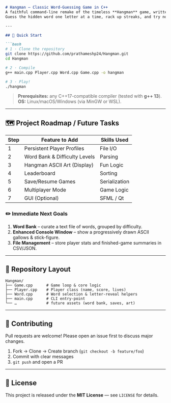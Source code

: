 ````markdown
# Hangman — Classic Word-Guessing Game in C++
A faithful command-line remake of the timeless **Hangman** game, written from scratch in modern C++.  
Guess the hidden word one letter at a time, rack up streaks, and try not to let your stick-figure friend meet an untimely end!

---

## 🚀 Quick Start

```bash
# 1 · Clone the repository
git clone https://github.com/prathameshp24/Hangman.git
cd Hangman

# 2 · Compile
g++ main.cpp Player.cpp Word.cpp Game.cpp -o hangman

# 3 · Play!
./hangman
````

> **Prerequisites:** any C++17-compatible compiler (tested with **g++ 13**).
> **OS:** Linux/macOS/Windows (via MinGW or WSL).

---

## 🗺️ Project Roadmap / Future Tasks

| Step | Feature to Add                | Skills Used   |
| ---- | ----------------------------- | ------------- |
| 1    | Persistent Player Profiles    | File I/O      |
| 2    | Word Bank & Difficulty Levels | Parsing       |
| 3    | Hangman ASCII Art (Display)   | Fun Logic     |
| 4    | Leaderboard                   | Sorting       |
| 5    | Save/Resume Games             | Serialization |
| 6    | Multiplayer Mode              | Game Logic    |
| 7    | GUI (Optional)                | SFML / Qt     |

### ✏️ Immediate Next Goals

1. **Word Bank** – curate a text file of words, grouped by difficulty.
2. **Enhanced Console Window** – show a progressively drawn ASCII gallows & stick-figure.
3. **File Management** – store player stats and finished-game summaries in CSV/JSON.

---

## 📂 Repository Layout

```
Hangman/
├── Game.cpp      # Game loop & core logic
├── Player.cpp    # Player class (name, score, lives)
├── Word.cpp      # Word selection & letter-reveal helpers
├── main.cpp      # CLI entry-point
└── …             # future assets (word bank, saves, art)
```

---

## 🤝 Contributing

Pull requests are welcome! Please open an issue first to discuss major changes.

1. Fork → Clone → Create branch (`git checkout -b feature/foo`)
2. Commit with clear messages
3. `git push` and open a PR

---

## 📜 License

This project is released under the **MIT License** — see `LICENSE` for details.

```
```
